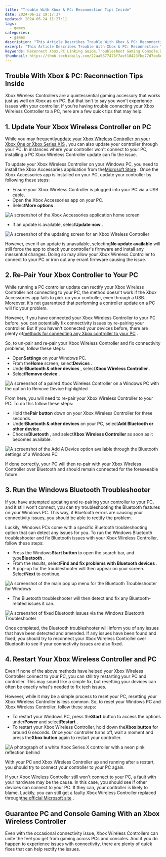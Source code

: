 ```yaml
---
title: "Trouble With Xbox & PC: Reconnection Tips Inside"
date: 2024-06-22 19:17:37
updated: 2024-06-24 11:27:11
tags:
  - games
categories:
  - games
description: "This Article Describes Trouble With Xbox & PC: Reconnection Tips Inside"
excerpt: "This Article Describes Trouble With Xbox & PC: Reconnection Tips Inside"
keywords: Reconnect Xbox,PC Linking Guide,Troubleshoot Gaming Console,Xbox-PC Connection Help,Fix Xbox & PC Sync,Cross Platform Gaming Tips,Streamline Gameplay Setup
thumbnail: https://thmb.techidaily.com/22aa5877473f7aef18423fbe77d7ea5e7e2937ae2cb99e9b5ca8066747f3813d.jpg
---
```


## Trouble With Xbox & PC: Reconnection Tips Inside

 Xbox Wireless Controllers are a quintessential gaming accessory that works just as well on Xbox as on PC. But that isn't to say you won't experience issues with your controller. If you're having trouble connecting your Xbox Wireless Controller to a PC, here are a few quick tips that may help.

## 1\. Update Your Xbox Wireless Controller on PC

 While you may frequently[update your Xbox Wireless Controller on your Xbox One or Xbox Series X|S](https://www.makeuseof.com/how-to-update-xbox-one-and-series-controllers/) , you can also update your controller through your PC. In instances where your controller won't connect to your PC, installing a PC Xbox Wireless Controller update can fix the issue.

 To update your Xbox Wireless Controller on your Windows PC, you need to install the Xbox Accessories application from the[Microsoft Store](https://apps.microsoft.com/detail/xbox-accessories/9NBLGGH30XJ3?hl=en-us&gl=US&rtc=1) . Once the Xbox Accessories app is installed on your PC, update your controller by following these steps:

* Ensure your Xbox Wireless Controller is plugged into your PC via a USB cable.
* Open the Xbox Accessories app on your PC.
* Select**More options** .

![A screenshot of the Xbox Accessories application home screen](https://static1.makeuseofimages.com/wordpress/wp-content/uploads/2023/11/screenshot-3192.jpg)

* If an update is available, select**Update now** .

![A screenshot of the updating screen for an Xbox Wireless Controller](https://static1.makeuseofimages.com/wordpress/wp-content/uploads/2023/11/screenshot-3198.jpg)

 However, even if an update is unavailable, selecting**No update available** will still force the app to check your controller's firmware and install any inessential changes. Doing so may allow your Xbox Wireless Controller to connect to your PC or iron out any errant firmware causing the issue.

## 2\. Re-Pair Your Xbox Controller to Your PC

 While running a PC controller update can rectify your Xbox Wireless Controller not connecting to your PC, the method doesn't work if the Xbox Accessories app fails to pick up your controller, even through a USB. Moreover, it's not guaranteed that performing a controller update on a PC will fix your problem.

 However, if you have connected your Xbox Wireless Controller to your PC before, you can potentially fix connectivity issues by re-pairing your controller. But if you haven't connected your devices before, there are plenty of[methods for connecting any Xbox controller to your PC](https://www.makeuseof.com/tag/connect-xbox-one-controller-pc/) .

 So, to un-pair and re-pair your Xbox Wireless Controller and fix connectivity problems, follow these steps:

* Open**Settings** on your Windows PC.
* From the**Home** screen, select**Devices** .
* Under**Bluetooth & other devices** , select**Xbox Wireless Controller** .
* Select**Remove device** .

![A screenshot of a paired Xbox Wireless Controller on a Windows PC with the option to Remove Device highlighted](https://static1.makeuseofimages.com/wordpress/wp-content/uploads/2023/11/screenshot-3219.jpg)

 From here, you will need to re-pair your Xbox Wireless Controller to your PC. To do this follow these steps:

* Hold the**Pair button** down on your Xbox Wireless Controller for three seconds.
* Under**Bluetooth & other devices** on your PC, select**Add Bluetooth or other device** .
* Choose**Bluetooth** , and select**Xbox Wireless Controller** as soon as it becomes available.

![A screenshot of the Add A Device option available through the Bluetooth settings of a Windows PC](https://static1.makeuseofimages.com/wordpress/wp-content/uploads/2023/11/screenshot-3200.jpg)

 If done correctly, your PC will then re-pair with your Xbox Wireless Controller over Bluetooth and should remain connected for the foreseeable future.

## 3\. Run the Windows Bluetooth Troubleshooter

 If you have attempted updating and re-pairing your controller to your PC, and it still won't connect, you can try troubleshooting the Bluetooth features on your Windows PC. This way, if Bluetooth errors are causing your connectivity issues, you should be able to rectify the problem.

 Luckily, Windows PCs come with a specific Bluetooth troubleshooting option that can detect any issues for you. To run the Windows Bluetooth troubleshooter and fix Bluetooth issues with your Xbox Wireless Controller, follow these steps:

* Press the Windows**Start button** to open the search bar, and type**Bluetooth** .
* From the results, select**Find and fix problems with Bluetooth devices** .
* A pop-up for the troubleshooter will then appear on your screen. Select**Next** to continue.

![A screenshot of the main pop up menu for the Bluetooth Troubleshooter for Windows](https://static1.makeuseofimages.com/wordpress/wp-content/uploads/2023/11/screenshot-3207.jpg)

* The Bluetooth troubleshooter will then detect and fix any Bluetooth-related issues it can.

![A screenshot of fixed Bluetooth issues via the Windows Bluetooth Troubleshooter](https://static1.makeuseofimages.com/wordpress/wp-content/uploads/2023/11/screenshot-3204.jpg)

 Once completed, the Bluetooth troubleshooter will inform you of any issues that have been detected and amended. If any issues have been found and fixed, you should try to reconnect your Xbox Wireless Controller over Bluetooth to see if your connectivity issues are also fixed.

## 4\. Restart Your Xbox Wireless Controller and PC

 Even if none of the above methods have helped your Xbox Wireless Controller connect to your PC, you can still try restarting your PC and controller. This may sound like a simple fix, but resetting your devices can often be exactly what's needed to fix tech issues.

 However, while it may be a simple process to reset your PC, resetting your Xbox Wireless Controller is less common. So, to reset your Windows PC and Xbox Wireless Controller, follow these steps:

* To restart your Windows PC, press the**Start** button to access the options under**Power** and select**Restart** .
* To restart your Xbox Wireless Controller, hold down the**Xbox button** for around 6 seconds. Once your controller turns off, wait a moment and press the**Xbox button** again to restart your controller.

![A photograph of a white Xbox Series X controller with a neon pink reflection behind](https://static1.makeuseofimages.com/wordpress/wp-content/uploads/2022/12/middle-1.jpg)

 With your PC and Xbox Wireless Controller up and running after a restart, you should try to connect your controller to your PC again.

 If your Xbox Wireless Controller still won't connect to your PC, a fault with your hardware may be the cause. In this case, you should see if other devices can connect to your PC. If they can, your controller is likely to blame. Luckily, you can still get a faulty Xbox Wireless Controller replaced through[the official Microsoft site](https://support.xbox.com/en-us/help/hardware-network/controller/controller-warranty) .

## Guarantee PC and Console Gaming With an Xbox Wireless Controller

 Even with the occasional connectivity issue, Xbox Wireless Controllers can unite the feel you get from gaming across PCs and consoles. And if you do happen to experience issues with connectivity, there are plenty of quick fixes that can help rectify the issues.


<ins class="adsbygoogle"
     style="display:block"
     data-ad-format="autorelaxed"
     data-ad-client="ca-pub-7571918770474297"
     data-ad-slot="1223367746"></ins>



<ins class="adsbygoogle"
     style="display:block"
     data-ad-client="ca-pub-7571918770474297"
     data-ad-slot="8358498916"
     data-ad-format="auto"
     data-full-width-responsive="true"></ins>
